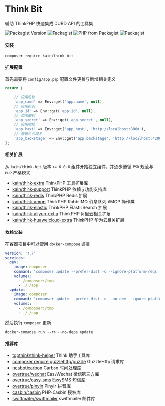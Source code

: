 # Think Bit

辅助 ThinkPHP 快速集成 CURD API 的工具集

![Packagist Version](https://img.shields.io/packagist/v/kain/think-bit.svg?style=flat-square)
![Packagist](https://img.shields.io/packagist/dt/kain/think-bit.svg?color=blue&style=flat-square)
![PHP from Packagist](https://img.shields.io/packagist/php-v/kain/think-bit.svg?color=blue&style=flat-square)
![Packagist](https://img.shields.io/packagist/l/kain/think-bit.svg?color=blue&style=flat-square)

#### 安装

```shell
composer require kain/think-bit
```

#### 扩展配置

首先需要将 `config/app.php` 配置文件更新与新增相关定义

```php
return [

    // 应用名称
    'app_name' => Env::get('app.name', null),
    // 应用标识
    'app_id' => Env::get('app.id', null),
    // 应用密钥
    'app_secret' => Env::get('app.secret', null),
    // 应用地址
    'app_host' => Env::get('app.host', 'http://localhost:8000'),
    // 管理后台域名
    'app_backstage' => Env::get('app.backstage', 'http://localhost:4200'),
];
```

#### 相关扩展

从 `kain/think-bit` 版本 `>= 6.0.6` 组件开始独立组件，并逐步遵循 `PSR` 规范与 `PHP` 严格模式

- [kain/think-extra](https://packagist.org/packages/kain/think-extra) ThinkPHP 工具扩展库
- [kain/think-support](https://packagist.org/packages/kain/think-support) ThinkPHP 依赖与功能支持库
- [kain/think-redis](https://packagist.org/packages/kain/think-redis) ThinkPHP Redis 扩展
- [kain/think-amqp](https://packagist.org/packages/kain/think-amqp) ThinkPHP RabbitMQ 消息队列 AMQP 操作类
- [kain/think-elastic](https://packagist.org/packages/kain/think-elastic) ThinkPHP ElasticSearch 扩展
- [kain/think-aliyun-extra](https://packagist.org/packages/kain/think-aliyun-extra) ThinkPHP 阿里云相关扩展
- [kain/think-huaweicloud-extra](https://packagist.org/packages/kain/think-huaweicloud-extra) ThinkPHP 华为云相关扩展


#### 依赖安装

在容器项目中可以使用 `docker-compose` 编排

```yml
version: '3.7'
services:
  dev:
    image: composer
    command: 'composer update --prefer-dist -o --ignore-platform-reqs'
    volumes:
      - /composer:/tmp
      - ./:/app
  update:
    image: composer
    command: 'composer update --prefer-dist -o --no-dev --ignore-platform-reqs'
    volumes:
      - /composer:/tmp
      - ./:/app
```

然后执行 `composer` 更新

```shell
docker-compose run --rm --no-deps update
```

#### 推荐库

- [topthink/think-helper](https://www.kancloud.cn/manual/thinkphp6_0/1149630) Think 助手工具库
- [composer require guzzlehttp/guzzle](http://docs.guzzlephp.org/en/stable/) GuzzleHttp 请求库
- [nesbot/carbon](https://carbon.nesbot.com/docs/) Carbon 时间处理库
- [overtrue/wechat](https://www.easywechat.com/docs) EasyWechat 微信第三方库
- [overtrue/easy-sms](https://github.com/overtrue/easy-sms) EasySMS 短信库
- [overtrue/pinyin](https://github.com/overtrue/pinyin) Pinyin 拼音库
- [casbin/casbin](https://github.com/php-casbin/php-casbin/blob/master/README_CN.md) PHP-Casbin 授权库
- [swiftmailer/swiftmailer](https://swiftmailer.symfony.com/docs/introduction.html) swiftmailer 邮件库